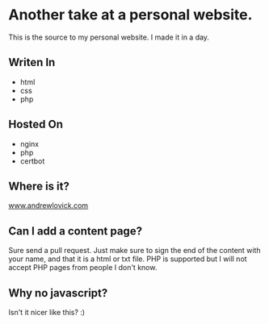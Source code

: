 # Another take at a personal website.
This is the source to my personal website. I made it in a day.

## Writen In
- html
- css
- php

## Hosted On
- nginx
- php
- certbot

## Where is it?
www.andrewlovick.com

## Can I add a content page?
Sure send a pull request. Just make sure to sign the end of the content with your name, and that it is a html or txt file. PHP is supported but I will not accept PHP pages from people I don't know.

## Why no javascript?
Isn't it nicer like this? :)
